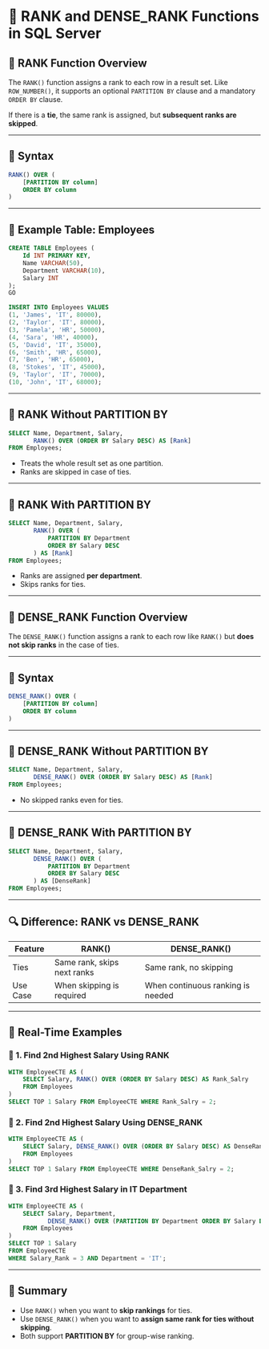 
# 📘 RANK and DENSE_RANK Functions in SQL Server

## 🔧 RANK Function Overview

The `RANK()` function assigns a rank to each row in a result set. Like `ROW_NUMBER()`, it supports an optional `PARTITION BY` clause and a mandatory `ORDER BY` clause.

If there is a **tie**, the same rank is assigned, but **subsequent ranks are skipped**.

---

## 📌 Syntax

```sql
RANK() OVER (
    [PARTITION BY column]
    ORDER BY column
)
```

---

## 🧪 Example Table: Employees

```sql
CREATE TABLE Employees (
    Id INT PRIMARY KEY,
    Name VARCHAR(50), 
    Department VARCHAR(10),
    Salary INT
);
GO

INSERT INTO Employees VALUES
(1, 'James', 'IT', 80000),
(2, 'Taylor', 'IT', 80000),
(3, 'Pamela', 'HR', 50000),
(4, 'Sara', 'HR', 40000),
(5, 'David', 'IT', 35000),
(6, 'Smith', 'HR', 65000),
(7, 'Ben', 'HR', 65000),
(8, 'Stokes', 'IT', 45000),
(9, 'Taylor', 'IT', 70000),
(10, 'John', 'IT', 68000);
```

---

## 🧮 RANK Without PARTITION BY

```sql
SELECT Name, Department, Salary,
       RANK() OVER (ORDER BY Salary DESC) AS [Rank]
FROM Employees;
```

- Treats the whole result set as one partition.
- Ranks are skipped in case of ties.

---

## 🧮 RANK With PARTITION BY

```sql
SELECT Name, Department, Salary,
       RANK() OVER (
           PARTITION BY Department
           ORDER BY Salary DESC
       ) AS [Rank]
FROM Employees;
```

- Ranks are assigned **per department**.
- Skips ranks for ties.

---

## 📘 DENSE_RANK Function Overview

The `DENSE_RANK()` function assigns a rank to each row like `RANK()` but **does not skip ranks** in the case of ties.

---

## 📌 Syntax

```sql
DENSE_RANK() OVER (
    [PARTITION BY column]
    ORDER BY column
)
```

---

## 🧮 DENSE_RANK Without PARTITION BY

```sql
SELECT Name, Department, Salary,
       DENSE_RANK() OVER (ORDER BY Salary DESC) AS [Rank]
FROM Employees;
```

- No skipped ranks even for ties.

---

## 🧮 DENSE_RANK With PARTITION BY

```sql
SELECT Name, Department, Salary,
       DENSE_RANK() OVER (
           PARTITION BY Department
           ORDER BY Salary DESC
       ) AS [DenseRank]
FROM Employees;
```

---

## 🔍 Difference: RANK vs DENSE_RANK

| Feature           | RANK()                      | DENSE_RANK()               |
|------------------|-----------------------------|----------------------------|
| Ties             | Same rank, skips next ranks | Same rank, no skipping     |
| Use Case         | When skipping is required   | When continuous ranking is needed |

---

## 💼 Real-Time Examples

### 🎯 1. Find 2nd Highest Salary Using RANK

```sql
WITH EmployeeCTE AS (
    SELECT Salary, RANK() OVER (ORDER BY Salary DESC) AS Rank_Salry
    FROM Employees
)
SELECT TOP 1 Salary FROM EmployeeCTE WHERE Rank_Salry = 2;
```

### 🎯 2. Find 2nd Highest Salary Using DENSE_RANK

```sql
WITH EmployeeCTE AS (
    SELECT Salary, DENSE_RANK() OVER (ORDER BY Salary DESC) AS DenseRank_Salry
    FROM Employees
)
SELECT TOP 1 Salary FROM EmployeeCTE WHERE DenseRank_Salry = 2;
```

### 🎯 3. Find 3rd Highest Salary in IT Department

```sql
WITH EmployeeCTE AS (
    SELECT Salary, Department,
           DENSE_RANK() OVER (PARTITION BY Department ORDER BY Salary DESC) AS Salary_Rank
    FROM Employees
)
SELECT TOP 1 Salary 
FROM EmployeeCTE 
WHERE Salary_Rank = 3 AND Department = 'IT';
```

---

## 🧠 Summary

- Use `RANK()` when you want to **skip rankings** for ties.
- Use `DENSE_RANK()` when you want to **assign same rank for ties without skipping**.
- Both support **PARTITION BY** for group-wise ranking.

